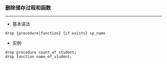 ### 删除储存过程和函数

---------------------

- 基本语法
```text
drop {procedure|function} {if exists} sp_name
```
- 实例
```mysql
drop procedure count_of_student;
drop function name_of_student;
```